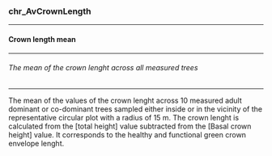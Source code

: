 ### chr_AvCrownLength



------
#### Crown length mean



------
###### The mean of the crown lenght across all measured trees



------
The mean of the values of  the crown lenght across 10 measured adult dominant or co-dominant trees sampled either inside or in the vicinity of the representative circular plot with a radius of 15 m. The crown lenght is calculated from the [total height] value subtracted from the [Basal crown height] value. It corresponds to the healthy and functional green crown envelope lenght.